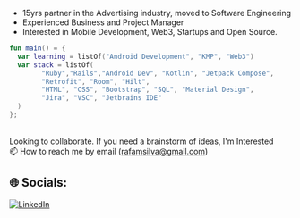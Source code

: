 
* 15yrs partner in the Advertising industry, moved to Software Engineering
* Experienced Business and Project Manager
* Interested in Mobile Development, Web3, Startups and Open Source.

```kotlin
fun main() = {
  var learning = listOf("Android Development", "KMP", "Web3")
  var stack = listOf(
        "Ruby","Rails","Android Dev", "Kotlin", "Jetpack Compose",
        "Retrofit", "Room", "Hilt",
        "HTML", "CSS", "Bootstrap", "SQL", "Material Design",
        "Jira", "VSC", "Jetbrains IDE"
  )
};
```

<br> Looking to collaborate. If you need a brainstorm of ideas, I'm Interested
<br> 📫 How to reach me by email (rafamsilva@gmail.com)

## 🌐 Socials:
[![LinkedIn](https://img.shields.io/badge/LinkedIn-%230077B5.svg?logo=linkedin&logoColor=white)](https://linkedin.com/in/rafamsilva) 
<!-- Proudly created with GPRM ( https://gprm.itsvg.in ) -->
